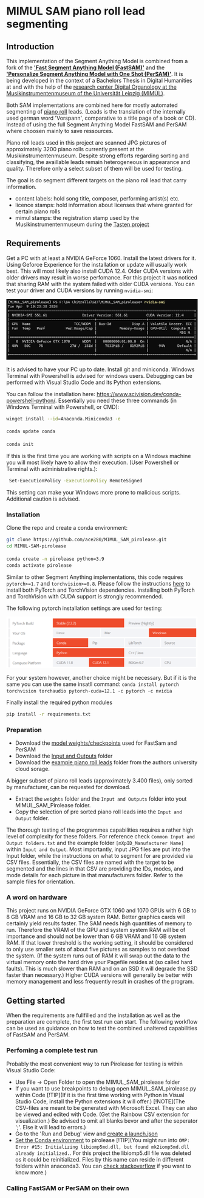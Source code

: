 # MIMUL SAM piano roll lead segmenting

## Introduction

This implementation of the Segment Anything Model is combined from a fork of the **['Fast Segment Anything Model (FastSAM)'](https://github.com/CASIA-IVA-Lab/FastSAM)** and the **['Personalize Segment Anything Model with One Shot (PerSAM)'](https://github.com/ZrrSkywalker/Personalize-SAM)**. It is being developed in the context of a Bachelors Thesis in Digital Humanities at and with the help of the [research center Digital Organology at the Musikinstrumentenmuseum of the Universität Leipzig (MIMUL)](https://organology.uni-leipzig.de/).

Both SAM implementations are combined here for mostly automated segmenting of [piano roll](https://en.wikipedia.org/wiki/Piano_roll)  leads. (Leads is the translation of the internally used german word 'Vorspann', comparative to a title page of a book or CD). Instead of using the full Segment Anything Model FastSAM and PerSAM where choosen mainly to save ressources. 

Piano roll leads used in this project are scanned JPG pictures of approximately 3200 piano rolls currently present at the Musikinstrumentenmuseum. Despite strong efforts regarding sorting and classifying, the availlable leads remain heterogeneous in appearance and quality. Therefore only a select subset of them will be used for testing.

The goal is do segment different targets on the piano roll lead that carry information.
- content labels: hold song title, composer, performing artist(s) etc.
- licence stamps: hold information about licenses that where granted for certain piano rolls
- mimul stamps: the registration stamp used by the Musikinstrumentenmuseum during the [Tasten project](https://organology.uni-leipzig.de/index.php/forschung/tasten)

## Requirements

Get a PC with at least a NVIDIA GeForce 1060. Install the latest drivers for it. Using Geforce Experience for the installation or update will usually work best. This will most likely also install CUDA 12.4. Older CUDA versions with older drivers may result in worse perfomance. For this project it was noticed that sharing RAM with the system failed with older CUDA versions. You can test your driver and CUDA versions by running ```nvidia-smi```:

![nvidia-smi](Assets/nvidia-smi.png)

 It is advised to have your PC up to date. Install git and miniconda. Windows Terminal with Powershell is advised for windows users. Debugging can be performed with Visual Studio Code and its Python extensions.

You can follow the installation here: https://www.scivision.dev/conda-powershell-python/. Essentially you need these three commands (in Windows Terminal with Powershell, or CMD):

```bash
winget install --id=Anaconda.Miniconda3 -e

conda update conda

conda init
```
If this is the first time you are working with scripts on a Windows machine you will most likely have to allow their execution. (User Powershell or Terminal with administrative rights.):

```bash
 Set-ExecutionPolicy -ExecutionPolicy RemoteSigned
```
This setting can make your Windows more prone to malicious scripts. Additional caution is advised.

### Installation

Clone the repo and create a conda environment:

```bash
git clone https://github.com/ace280/MIMUL_SAM_pirolease.git
cd MIMUL-SAM-pirolease

conda create -n pirolease python=3.9
conda activate pirolease
```

Similar to other Segment Anything implementations, this code requires `pytorch>=1.7` and `torchvision>=0.8`. Please follow the instructions [here](https://pytorch.org/get-started/locally/) to install both PyTorch and TorchVision dependencies. Installing both PyTorch and TorchVision with CUDA support is strongly recommended.

The following pytorch installation settings are used for testing:

![pytorch_selection](Assets/pytorch_selection.png)

For your system however, another choice might be necessary. But if it is the same you can use the same insatll command: ```conda install pytorch torchvision torchaudio pytorch-cuda=12.1 -c pytorch -c nvidia```

Finally install the required python modules

```bash
pip install -r requirements.txt
```
### Preparation

- Download the [model weights/checkpoints](https://speicherwolke.uni-leipzig.de/index.php/s/q7nTTdkgRpTNNoz) used for FastSam and PerSAM
- Download the [Input and Outputs](https://speicherwolke.uni-leipzig.de/index.php/s/kweqn7QJyMK6gQt) folder 
- Download the [example piano roll leads](https://speicherwolke.uni-leipzig.de/index.php/s/2MeEJ8JrwBTRxZD) folder from the authors university cloud sorage.

A bigger subset of piano roll leads (approximately 3.400 files), only sorted by manufacturer, can be requested for download.

- Extract the ```weights``` folder and the ```Input and Outputs``` folder into yout MIMUL_SAM_Pirolease folder. 
- Copy the selection of pre sorted piano roll leads into the ```Input and Output``` folder. 

The thorough testing of the programmes capabilities requires a rather high level of complexity for these folders. For reference check ```Common Input and Output folders.txt``` and the example folder ```[mXpID_Manufacturer Name]``` within ```Input and Output```. Most importantly, input JPG files are put into the Input folder, while the instructions on what to segment for are provided via CSV files. Essentially, the CSV files are named with the target to be segmented and the lines in that CSV are providing the IDs, modes, and mode details for each picture in that manufacturers folder. Refer to the sample files for orientation.

### A word on hardware

This project runs on NVIDIA GeForce GTX 1060 and 1070 GPUs with 6 GB to 8 GB VRAM and 16 GB to 32 GB system RAM. Better graphics cards will certainly yield results faster. The SAM needs high quantities of memory to run. Therefore the VRAM of the GPU and system system RAM will be of importance and should not be lower than 6 GB VRAM and 16 GB system RAM. If that lower threshold is the working setting, it should be considered to only use smaller sets of about five pictures as samples to not overload the system. (If the system runs out of RAM it will swap out the data to the virtual memory onto the hard drive your Pagefile resides at (so called hard faults). This is much slower than RAM and on an SSD it will degrade the SSD faster than necessary.) Higher CUDA versions will generally be better with memory management and less frequently result in crashes of the program.

## Getting started

When the requirements are fullfilled and the installation as well as the preparation are complete, the first test run can start. The following workflow can be used as guidance on how to test the combined unaltered capabilities of FastSAM and PerSAM.

### Perfoming a complete test run

Probably the most convenient way to run Pirolease for testing is within Visual Studio Code:
- Use File -> Open Folder to open the MIMUL_SAM_pirolease folder
- If you want to use breakpoints to debug open MIMUL_SAM_pirolease.py within Code
[!TIP](If it is the first time working with Python in Visual Studio Code, install the Python extensions it will offer.)
[!NOTE](The CSV-files are meant to be generated with Microsoft Excel. They can also be viewed and edited with Code. (Get the Rainbow CSV extension for visualization.) Be advised to omit all blanks bevor and after the seperator ';'. Else it will lead to errors.)
- Go to the 'Run and Debug' view and [create a launch.json](https://code.visualstudio.com/docs/cpp/launch-json-reference)
- [Set the Conda environment](https://code.visualstudio.com/docs/python/environments) to pirolease 
[!TIP](You might run into 
```OMP: Error #15: Initializing libiomp5md.dll, but found mk2iomp5md.dll already initialized.```.
For this project the libiomp5.dll file was deleted os it could be reinitialized. Files by this name can reside in different folders within anaconda3. You can [check stackoverflow](https://stackoverflow.com/questions/20554074/sklearn-omp-error-15-initializing-libiomp5md-dll-but-found-mk2iomp5md-dll-a) if you want to know more.)

### Calling FastSAM or PerSAM on their own